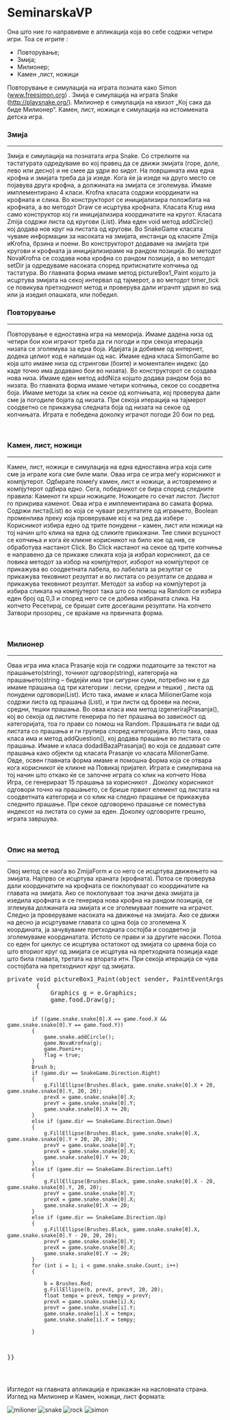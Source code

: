 SeminarskaVP
============

Она што ние го направивме е апликација која во себе содржи четири игри. Тоа се игрите : </br>
<ul>
<li>Повторување;</li>
<li>Змија;</li>
<li>Милионер;</li>
<li>Камен ,лист, ножици</li>
</ul>

  Повторување е симулација на играта позната како Simon (www.freesimon.org) .  Змија е симулација на играта Snake (http://playsnake.org/).  Милионер е симулација на квизот „Кој сака да биде Милионер“. Камен, лист, ножици е симулација на истоимената детска игра.
  
<h3>Змија</h3>
<hr>
<p>
Змија е симулација на познатата игра Snake. Со стрелките на тастатурата одредуваме во кој правец да се движи змијата (горе,
доле, лево или десно) и не смее да удри во ѕидот. На површината има една крофна и змијата треба да ја изеде. Кога ќе ја изеде на
друго место се појавува друга крофна, а должината на змијата се зголемува. Имаме имплементирано 4 класи. Krofna класата содржи
координати на крофната и слика. Во конструкторот се иницијализира положбата на крофната, а во методот Draw се исцртува крофната.
Класата Krug има само конструктор кој ги иницијализира координатите на кругот. Класата Zmija содржи листа од кругови
(List<Krug>). Има еден void метод addCircle() кој додава нов круг на листата од кругови. Во SnakeGame класата чуваме информации
за насоката на змијата, инстанци од класите Zmija иKrofna, брзина и поени. Во конструкторот додаваме на змијата три кругови и
крофната ја иницијализираме на рандом позиција. Во методот NovaKrofna се создава нова крофна со рандом позиција, а во методот
setDir ја одредуваме насоката според притиснатите копчиња од тастатура. Во главната форма имаме метод pictureBox1_Paint којшто
ја исцртува змијата на секој интервал од тајмерот, а во методот timer_tick се повикува претходниот метод и проверува дали
играчпт удрил во ѕид или ја изедил опашката, или победил.</p>
<h3>Повторување</h3>
<hr>

<p> Повторување е едноставна игра на меморија. Имаме дадена низа од четири бои кои играчот треба да ги погоди и при секоја итерација низата се зголемува за една боја. Идејата ја добивме од интернет, додека целиот код е напишан од нас. Имаме една класа SimonGame во која што имаме низа од стрингови (боите) и моментален индекс (до каде точно има додавано бои во низата). Во конструкторот се создава нова низа. Имаме еден метод addNiza којшто додава рандом боја во низата. Во главната форма имаме четири копчиња, секое со соодветна боја. Имаме методи за клик на секое од копчињата, кој проверува дали сме ја погодиле бојата од низата. При секоја итерација на тајмерот соодветно се прикажува следната боја од низата на секое од копчињата. Играта е победена доколку играчот погоди 20 бои по ред.</p>
</br>
<h3>Камен, лист, ножици</h3>
<hr>
<p>Камен, лист, ножици е симулација на една едноставна игра која сите сме ја играле кога сме биле мали. Оваа игра се игра меѓу корисникот и компјутерот. Одбирате помеѓу камен, лист и ножици, а  истовремено и компјутерот одбира едно. Сега, победникот се бира според следните правила: Каменот ги крши ножиците. Ножиците го сечат листот. Листот го прикрива каменот.
Оваа игра е имплементирана во самата форма. Содржи листа(List<String>) во која се чуваат резултатите од играњето, Boolean променлива преку која проверуваме кој е на ред да избере . Корисникот избира едно од трите понудени – камен, лист или ножици на тој начин што клика на една од сликите прикажани. Тие слики всушност се копчиња и кога ќе кликне корисникот на било кое од нив, се обработува настанот Click. Во Click настанот на секое од трите копчиња е направено да се прикаже сликата која ја избрал корисникот, да се повика методот за избор на компјутерот, изборот на компјутерот се прикажува во соодветната лабела, во лабелата за резултат се прикажува тековниот резултат и во листата со резултати се додава и прикажува тековниот резултат. Методот за избор на компјутерот ја избира сликата на компјутерот така што со помош на Random  се избира еден број од 0,3 и според него се се добива избраната слика. На копчето Ресетирај, се бришат сите  досегашни резултати. На копчето Затвори прозорец , се враќаме на првичната форма.</p>
</br>
<h3>Милионер</h3>
<hr>
<p>Оваа игра има класа Prasanje која ги содржи податоците за текстот на прашањето(string), точниот одговор(string), категорија на прашањето(string – бидејќи има три сигурни суми, потребно ни е да имаме прашања од три категории : лесни, средни и тешки) , листа од понудени одговори(List<String>). Исто така, имаме  и класа MilionerGame која содржи листа од прашања (List<Prasanja>), и три листи од броеви на лесни, средни, тешки прашања.  Во оваа класа има метод izgenerirajPrasanja(), кој во секоја од листите генерира по пет прашања во зависност од категоријата, тоа го прави со помош на Random. Прашањата ги вади од листата со прашања и ги групира според категоријата. Исто така, оваа класа има и метод addQuestion(), кој додава прашање во листата со прашања. Имаме и класа dodadiBazaPrasanja() во која се додаваат сите прашања како објекти од класата Prasanje vo класата MilionerGame. 
Овде, освен главната форма имаме и помошна форма која се отвара кога корисникот ќе кликне на Повикај пријател. 
Играта е симулирана на тој начин што откако ќе се започне играта со клик на копчето Нова Игра, се генерираат 15 прашања за корисникот . Доколку корисникот одговори точно на прашањето, се брише првиот елемент од листата на соодветната категорија и со клик на следно прашање се прикажува следнито прашање. При секое одговорено прашање се поместува индексот на листата со суми за еден.  Доколку одговорите грешно, играта завршува.</p> 
</br>
<h3>Опис на метод</h3>
<hr>
<p> Овој метод се наоѓа во ZmijaForm и со него се исцртува движењето на змијата. Најпрво се исцртува храната (крофната). Потоа се проверува дали координатите на крофната се поклопуваат со координатите на главата на змијата. Ако се поклопуваат тоа значи дека змијата ја изедила крофната и се генерира нова крофна на рандом позиција, се зглемува должината на змијата и се зголемуваат поените на играчот. Следно ја проверуваме насоката на движење на змијата. Ако се движи на десно ја исцртуваме главата со црна боја со зголемена X координата, ја зачувуваме претходната состојба и соодветно ја зголемуваме координатата. Истото се прави и за другите насоки. Потоа со еден for циклус се исцртува остатокот од змијата со црвена боја со што вториот круг од змијата се исцртува на претходната позиција каде што била главата, третата на втората итн. При секоја итерација се чува состојбата на претходниот круг од змијата.</p>
<p>
<pre>
private void pictureBox1_Paint(object sender, PaintEventArgs e)
        {
            Graphics g = e.Graphics;
            game.food.Draw(g);

            if ((game.snake.snake[0].X == game.food.X && game.snake.snake[0].Y == game.food.Y))
            {
                game.snake.addCircle();
                game.NovaKrofna(g);
                game.Poeni++;
                flag = true;
            }
            Brush b;
            if (game.dir == SnakeGame.Direction.Right)
            {
                g.FillEllipse(Brushes.Black, game.snake.snake[0].X + 20, game.snake.snake[0].Y, 20, 20);
                prevX = game.snake.snake[0].X;
                prevY = game.snake.snake[0].Y;
                game.snake.snake[0].X += 20;
            }
            else if (game.dir == SnakeGame.Direction.Down)
            {
                g.FillEllipse(Brushes.Black, game.snake.snake[0].X, game.snake.snake[0].Y + 20, 20, 20);
                prevY = game.snake.snake[0].Y;
                prevX = game.snake.snake[0].X;
                game.snake.snake[0].Y += 20;
            }
            else if (game.dir == SnakeGame.Direction.Left)
            {
                g.FillEllipse(Brushes.Black, game.snake.snake[0].X - 20, game.snake.snake[0].Y, 20, 20);
                prevY = game.snake.snake[0].Y;
                prevX = game.snake.snake[0].X;
                game.snake.snake[0].X -= 20;
            }
            else if (game.dir == SnakeGame.Direction.Up)
            {
                g.FillEllipse(Brushes.Black, game.snake.snake[0].X, game.snake.snake[0].Y - 20, 20, 20);
                prevY = game.snake.snake[0].Y;
                prevX = game.snake.snake[0].X;
                game.snake.snake[0].Y -= 20;
            }
            for (int i = 1; i < game.snake.snake.Count; i++)
            {

                b = Brushes.Red;
                g.FillEllipse(b, prevX, prevY, 20, 20);
                float tempx = prevX, tempy = prevY;
                prevX = game.snake.snake[i].X;
                prevY = game.snake.snake[i].Y;
                game.snake.snake[i].X = tempx;
                game.snake.snake[i].Y = tempy;

            }
}}

</pre></p>
<p>Изгледот на главната апликација е прикажан на насловната страна.
Изглед на Милионер и Камен, ножици, лист формата:
</p>
<img src="http://i.imgur.com/f4XkWwy.png?1" alt="milioner"></img>
<img src="http://i.imgur.com/lJ0hbmN.png?1" alt="snake"></img>
<img src="http://i.imgur.com/7uGWjzT.png?1" alt="rock"></img>
<img src="http://i.imgur.com/NtCXhPa.png?1" alt="simon"></img>

